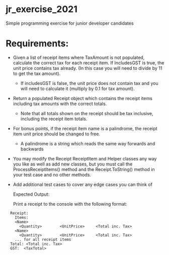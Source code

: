# jr_exercise_2021
Simple programming exercise for junior developer candidates

# Requirements:

* Given a list of receipt items where TaxAmount is not populated, calculate the correct tax for each receipt item. If IncludesGST is true, the unit price contains tax already. (In this case you will need to divide by 11 to get the tax amount). 
    * If includesGST is false, the unit price does not contain tax and you will need to calculate it (multiply by 0.1 for tax amount). 
* Return a populated Receipt object which contains the receipt items including tax amounts with the correct totals.
    * Note that all totals shown on the receipt should be tax inclusive, including the receipt item totals.
* For bonus points, if the receipt item name is a palindrome, the receipt item unit price should be changed to free. 
    * A palindrome is a string which reads the same way forwards and backwards
* You may modify the Receipt ReceiptItem and Helper classes any way you like as well as add new classes, but you must call the ProcessReceiptItems() method and the Receipt.ToString() method in your test case and no other methods. 
* Add additional test cases to cover any edge cases you can think of

  Expected Output:

  Print a receipt to the console with the following format:
```
  Receipt:
    Items:
    <Name>
      <Quantity>		<UnitPrice>		<Total inc. Tax>
    <Name>			
      <Quantity>		<UnitPrice>		<Total inc. Tax>
    ... for all receipt items
  Total: <Total inc. Tax>
  GST:	<TaxTotal>
```
